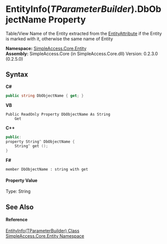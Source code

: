 # EntityInfo(*TParameterBuilder*).DbObjectName Property 
 

Table/View Name of the Entity extracted from the <a href="f2f90d8d-efcb-ce9e-c7f6-51b29330a0f9">EntityAttribute</a> if the Entity is marked with it, otherwise the same name of Entity

**Namespace:**&nbsp;<a href="4a1a1091-e8bb-9ab6-959b-cd29bdaf000e">SimpleAccess.Core.Entity</a><br />**Assembly:**&nbsp;SimpleAccess.Core (in SimpleAccess.Core.dll) Version: 0.2.3.0 (0.2.5.0)

## Syntax

**C#**<br />
``` C#
public string DbObjectName { get; }
```

**VB**<br />
``` VB
Public ReadOnly Property DbObjectName As String
	Get
```

**C++**<br />
``` C++
public:
property String^ DbObjectName {
	String^ get ();
}
```

**F#**<br />
``` F#
member DbObjectName : string with get

```


#### Property Value
Type: String

## See Also


#### Reference
<a href="1e4b0944-7ad6-9cec-d228-3270257d05e4">EntityInfo(TParameterBuilder) Class</a><br /><a href="4a1a1091-e8bb-9ab6-959b-cd29bdaf000e">SimpleAccess.Core.Entity Namespace</a><br />